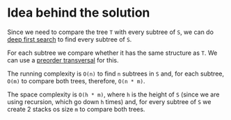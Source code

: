 # Idea behind the solution

Since we need to compare the tree `T` with every subtree of `S`, we can do [deep first search](https://en.wikipedia.org/wiki/Tree_traversal) to find every subtree of `S`.

For each subtree we compare whether it has the same structure as `T`. We can use a [preorder transversal](https://en.wikipedia.org/wiki/Tree_traversal) for this.

The running complexity is `O(n)` to find `n` subtrees in `S` and, for each subtree, `O(m)` to compare both trees, therefore, `O(n * m)`.

The space complexity is `O(h * m)`, where `h` is the height of `S` (since we are using recursion, which go down `h` times) and, for every subtree of `S` we create 2 stacks os size `m` to compare both trees.
